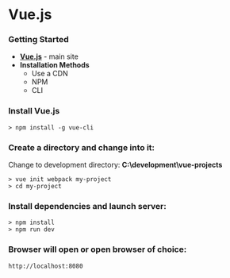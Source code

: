 # Vue.js

### Getting Started

- **[Vue.js](https://vuejs.org/)** - main site
- **Installation Methods**
	- Use a CDN
	- NPM
	- CLI

### Install Vue.js

	> npm install -g vue-cli

### Create a directory and change into it:

Change to development directory: **C:\development\vue-projects**

	> vue init webpack my-project
	> cd my-project

### Install dependencies and launch server:

	> npm install
	> npm run dev

### Browser will open or open browser of choice:

	http://localhost:8080




